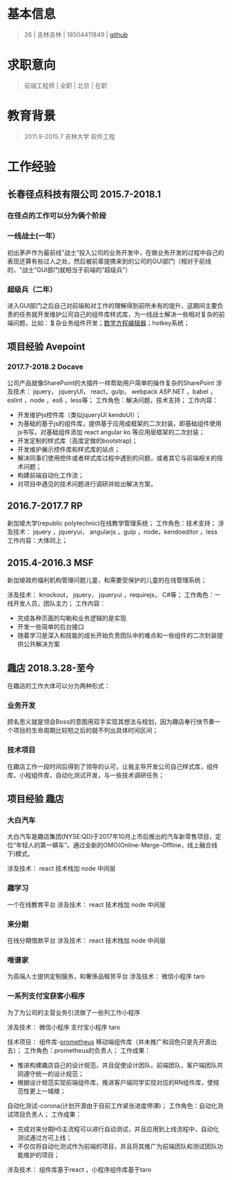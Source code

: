 # 基本信息

> 26 | 吉林吉林 | 18504411849 | [github](https://github.com/advence-liz)

# 求职意向

> 前端工程师 | 全职 | 北京 | 在职

# 教育背景

> 2011.9-2015.7 吉林大学 软件工程

# 工作经验

## 长春径点科技有限公司 2015.7-2018.1


### 在径点的工作可以分为俩个阶段

### 一线战士(一年）

初出茅庐作为最前线”战士“投入公司的业务开发中，在做业务开发的过程中自己的表现还算有些过人之处，然后被前辈提携来到的公司的GUI部门（相对于前线的，“战士”GUI部门就相当于前端的“超级兵”）

### 超级兵（二年）

进入GUI部门之后自己对前端和对工作的理解得到前所未有的提升，这期间主要负责的任务就开发维护公司自己的组件库样式库，为一线战士解决一些相对复杂的前端问题，比如：复杂业务组件开发；[数学方程编辑器](https://github.com/sharpgui/keditor)；hotkey系统；


## 项目经验 Avepoint

### 2017.7-2018.2 Docave

公司产品就像SharePoint的大插件一样帮助用户简单的操作复杂的SharePoint
涉及技术：
jquery， jqueryUI， react，gulp， webpack ASP.NET ，babel ，eslint ，node ，es6 ，less等；
工作角色：解决问题，技术支持；
工作内容：
- 开发维护js控件库（类似jqueryUI kendoUI）；
- 为基础的基于js的组件库，提供基于应用成框架的二次封装，即基础组件使用js书写，对基础组件添加 react angular ko 等应用层框架的二次封装；
- 开发定制的样式库（高度定做的bootstrap)；
- 开发维护展示控件库和样式库的站点；
- 解决同事们使用控件或者样式库过程中遇到的问题，或者其它与前端相关的技术问题；
- 构建前端自动化工作流；
- 对项目中遇见的技术问题进行调研并给出解决方案，
  
## 2016.7-2017.7 RP

新加坡大学(republic polytechnic)在线教学管理系统；
工作角色：技术支持；
涉及技术：
jquery ，jqueryui， angularjs ，gulp ，node，kendoeditor ，less
工作内容：大体同上；

## 2015.4-2016.3 MSF

新加坡政府福利机构管理问题儿童，和需要受保护的儿童的在线管理系统；

涉及技术：
knockout， jquery， jqueryui ，requirejs， C#等；
工作角色：一线开发人员，团队主力；
工作内容：
- 完成各种页面的勾勒和业务逻辑的是实现
- 开发一些简单的后台接口
- 随着学习是深入和技能的成长开始负责团队中的难点和一些组件的二次封装提供公共解决方案

## 趣店 2018.3.28-至今

在趣店的工作大体可以分为两种形式：

### 业务开发

顾名思义就是领会Boss的意图用双手实现其想法与规划，因为趣店奉行快节奏一个项目的生命周期比较短之后的就不列出具体时间区间；

### 技术项目

在趣店工作一段时间后得到了领导的认可，让我主导开发公司自己样式库，组件库，小程组件库，自动化测试开发，与一些技术调研任务；

## 项目经验 趣店

### 大白汽车

大白汽车是趣店集团(NYSE:QD)于2017年10月上市后推出的汽车新零售项目，定位“年轻人的第一辆车”。通过全新的OMO(Online-Merge-Offline，线上融合线下)模式。

涉及技术：
react 技术栈加 node 中间层

### 趣学习

一个在线教育平台
涉及技术：
react 技术栈加 node 中间层

### 来分期

在线分期借款平台
涉及技术：
react 技术栈加 node 中间层

### 唯谱家

为高端人士提供定制服务，和奢侈品租赁平台
涉及技术：
微信小程序  taro

### 一系列支付宝获客小程序

为了为公司的主营业务引流做了一些列工作小程序

涉及技术：
微信小程序 支付宝小程序  taro

技术项目：
组件库-[prometheus](https://qfed.github.io/prometheus/components/button.html)
移动端组件库（并未推广和润色只是先开源出去）；
工作角色：prometheus的负责人；
工作成果：
- 推进构建趣店自己的设计规范，并且促使设计团队，前端团队，客户端团队共同遵守统一的设计规范；
- 根据设计规范实现前端组件库，推进客户端同学实现对应的RN组件库，使规范性更上一城楼；

自动化测试-corona(计划开源由于目前工作紧张进度停滞)；
工作角色：自动化测试项目负责人；
工作成果：
- 完成对来分期H5主流程可以进行自动测试，并且应用到上线流程中，自动化测试通过方可上线；
- 不仅仅将自动化测试作为前端的项目，并且将其推广为前端团队和测试团队功能维护的项目；

涉及技术：
组件库基于react ，小程序组件库基于taro